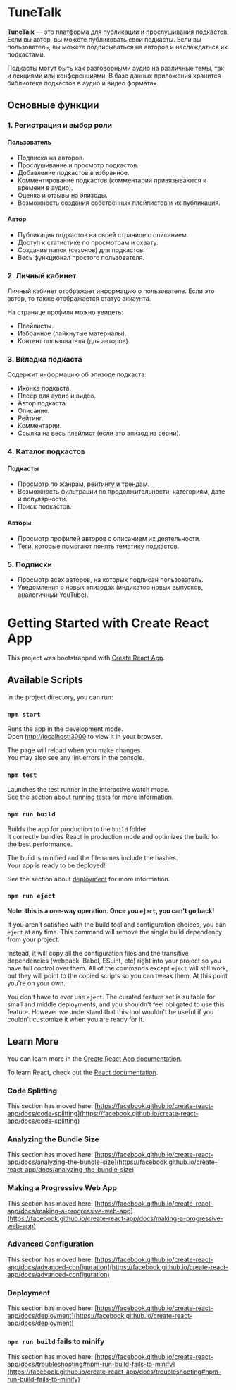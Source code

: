 # TuneTalk

**TuneTalk** — это платформа для публикации и прослушивания подкастов. Если вы автор, вы можете публиковать свои подкасты. Если вы пользователь, вы можете подписываться на авторов и наслаждаться их подкастами.

Подкасты могут быть как разговорными аудио на различные темы, так и лекциями или конференциями. В базе данных приложения хранится библиотека подкастов в аудио и видео форматах.

## Основные функции

### 1. Регистрация и выбор роли

#### Пользователь

- Подписка на авторов.
- Прослушивание и просмотр подкастов.
- Добавление подкастов в избранное.
- Комментирование подкастов (комментарии привязываются к времени в аудио).
- Оценка и отзывы на эпизоды.
- Возможность создания собственных плейлистов и их публикация.

#### Автор

- Публикация подкастов на своей странице с описанием.
- Доступ к статистике по просмотрам и охвату.
- Создание папок (сезонов) для подкастов.
- Весь функционал простого пользователя.

### 2. Личный кабинет

Личный кабинет отображает информацию о пользователе. Если это автор, то также отображается статус аккаунта.

На странице профиля можно увидеть:

- Плейлисты.
- Избранное (лайкнутые материалы).
- Контент пользователя (для авторов).

### 3. Вкладка подкаста

Содержит информацию об эпизоде подкаста:

- Иконка подкаста.
- Плеер для аудио и видео.
- Автор подкаста.
- Описание.
- Рейтинг.
- Комментарии.
- Ссылка на весь плейлист (если это эпизод из серии).

### 4. Каталог подкастов

#### Подкасты

- Просмотр по жанрам, рейтингу и трендам.
- Возможность фильтрации по продолжительности, категориям, дате и популярности.
- Поиск подкастов.

#### Авторы

- Просмотр профилей авторов с описанием их деятельности.
- Теги, которые помогают понять тематику подкастов.

### 5. Подписки

- Просмотр всех авторов, на которых подписан пользователь.
- Уведомления о новых эпизодах (индикатор новых выпусков, аналогичный YouTube).

# Getting Started with Create React App

This project was bootstrapped with [Create React App](https://github.com/facebook/create-react-app).

## Available Scripts

In the project directory, you can run:

### `npm start`

Runs the app in the development mode.\
Open [http://localhost:3000](http://localhost:3000) to view it in your browser.

The page will reload when you make changes.\
You may also see any lint errors in the console.

### `npm test`

Launches the test runner in the interactive watch mode.\
See the section about [running tests](https://facebook.github.io/create-react-app/docs/running-tests) for more information.

### `npm run build`

Builds the app for production to the `build` folder.\
It correctly bundles React in production mode and optimizes the build for the best performance.

The build is minified and the filenames include the hashes.\
Your app is ready to be deployed!

See the section about [deployment](https://facebook.github.io/create-react-app/docs/deployment) for more information.

### `npm run eject`

**Note: this is a one-way operation. Once you `eject`, you can't go back!**

If you aren't satisfied with the build tool and configuration choices, you can `eject` at any time. This command will remove the single build dependency from your project.

Instead, it will copy all the configuration files and the transitive dependencies (webpack, Babel, ESLint, etc) right into your project so you have full control over them. All of the commands except `eject` will still work, but they will point to the copied scripts so you can tweak them. At this point you're on your own.

You don't have to ever use `eject`. The curated feature set is suitable for small and middle deployments, and you shouldn't feel obligated to use this feature. However we understand that this tool wouldn't be useful if you couldn't customize it when you are ready for it.

## Learn More

You can learn more in the [Create React App documentation](https://facebook.github.io/create-react-app/docs/getting-started).

To learn React, check out the [React documentation](https://reactjs.org/).

### Code Splitting

This section has moved here: [https://facebook.github.io/create-react-app/docs/code-splitting](https://facebook.github.io/create-react-app/docs/code-splitting)

### Analyzing the Bundle Size

This section has moved here: [https://facebook.github.io/create-react-app/docs/analyzing-the-bundle-size](https://facebook.github.io/create-react-app/docs/analyzing-the-bundle-size)

### Making a Progressive Web App

This section has moved here: [https://facebook.github.io/create-react-app/docs/making-a-progressive-web-app](https://facebook.github.io/create-react-app/docs/making-a-progressive-web-app)

### Advanced Configuration

This section has moved here: [https://facebook.github.io/create-react-app/docs/advanced-configuration](https://facebook.github.io/create-react-app/docs/advanced-configuration)

### Deployment

This section has moved here: [https://facebook.github.io/create-react-app/docs/deployment](https://facebook.github.io/create-react-app/docs/deployment)

### `npm run build` fails to minify

This section has moved here: [https://facebook.github.io/create-react-app/docs/troubleshooting#npm-run-build-fails-to-minify](https://facebook.github.io/create-react-app/docs/troubleshooting#npm-run-build-fails-to-minify)
